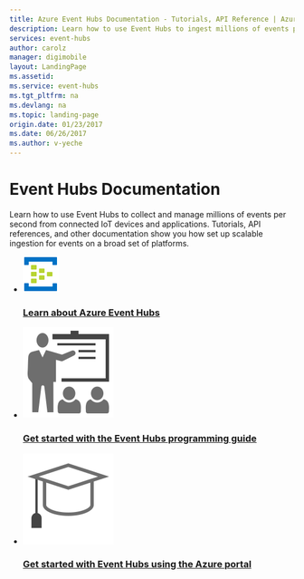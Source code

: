 ```yaml
---
title: Azure Event Hubs Documentation - Tutorials, API Reference | Azure
description: Learn how to use Event Hubs to ingest millions of events per second from connected IoT devices and applications on a broad set of platforms.
services: event-hubs
author: carolz
manager: digimobile
layout: LandingPage
ms.assetid:	
ms.service: event-hubs
ms.tgt_pltfrm: na
ms.devlang: na
ms.topic: landing-page
origin.date: 01/23/2017
ms.date: 06/26/2017
ms.author: v-yeche
---
```


# Event Hubs Documentation

Learn how to use Event Hubs to collect and manage millions of events per second from connected IoT devices and applications. Tutorials, API references, and other documentation show you how set up scalable ingestion for events on a broad set of platforms.

<ul class="panelContent cardsFTitle">
     <li>
        <a href="/event-hubs/event-hubs-what-is-event-hubs">
        <div class="cardSize">
            <div class="cardPadding">
                <div class="card">
                    <div class="cardImageOuter">
                        <div class="cardImage">
                            <img src="media/index/event-hubs.svg" alt="" />
                        </div>
                    </div>
                    <div class="cardText">
                        <h3>Learn about Azure Event Hubs</h3>
                    </div>
                </div>
            </div>
        </div>
        </a>
    </li>
    <!-- Notice: We remove the Video list in the html content-->
    <li>
        <a href="/event-hubs/event-hubs-programming-guide">
        <div class="cardSize">
            <div class="cardPadding">
               <div class="card">
                    <div class="cardImageOuter">
                        <div class="cardImage">
                            <img src="media/index/get-started.svg" alt="" />
                        </div>
                    </div>
                    <div class="cardText">
                        <h3>Get started with the Event Hubs programming guide</h3>
                    </div>
                </div>
            </div>
        </div>
        </a>
    </li>
    <li>
        <a href="/event-hubs/event-hubs-csharp-ephcs-getstarted">
        <div class="cardSize">
            <div class="cardPadding">
                <div class="card">
                    <div class="cardImageOuter">
                        <div class="cardImage">
                            <img src="media/index/tutorial.svg" alt="" />
                        </div>
                    </div>
                    <div class="cardText">
                        <h3>Get started with Event Hubs using the Azure portal</h3>
                    </div>
                </div>
            </div>
        </div>
        </a>
    </li>
</ul>
<!-- We remove the Launage reference block together-->
